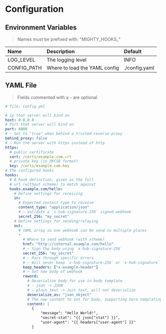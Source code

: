 # Configuration

## Environment Variables

> Names must be prefixed with: "MIGHTY_HOOKS_"

| Name        | Description                   | Default       |
| :---------- | :---------------------------- | :------------ |
| LOG_LEVEL   | The logging level             | INFO          |
| CONFIG_PATH | Where to load the YAML config | ./config.yaml |

## YAML File

> Fields commented with a `~` are optional

```yaml
# file: config.yml

# ip that server will bind on
host: 0.0.0.0
# Port that server will bind on
port: 8000
# ~ Set to "true" when behind a trusted reverse-proxy
behind_proxy: false
# ~ Run the server with https instead of http
https:
  # public certificate
  cert: /certs/example.com.crt
  # private key (in PKCS8 format)
  key: /certs/example.com.key
# The configured hooks
hooks:
  # A hook definition, given as the full
  # url (without scheme) to match against
  hooks.example.com/hello:
    # Define settings for receiving
    in:
      # Expected content type to receive
      content_type: "application/json"
      # ~ Validate a `x-hub-signature-256` signed webhook
      secret_256: "my_secret"
    # Define settings for sending/relaying
    out:
      # YAML array so one webhook can be send to multiple places
      -
        # Where to send webhook (with scheme)
        href: "http://internal.example.com/hello"
        # ~ Sign the body using `x-hub-signature-256`
        secret_256: "my_secret"
        # ~ Pass through specific errors
        # ~ Will never keep `x-hub-signature-256` or `x-hub-signature`
        keep_headers: ["x-example-header"]
        # ~ Set new body of webhook
        reword:
          # Deserialize body for use in body template
          # - json -> JSON
          # - plain_text -> Just text, will not deserialize
          deserialize_as: "json_object"
          # The new content to set for body, supporting tera templating
          content: |
            {
                "message": "Hello World!",
                "secret-stat": "{{ json["stat"] }}",
                "user-agent": "{{ headers["user-agent"] }}"
            }
```
